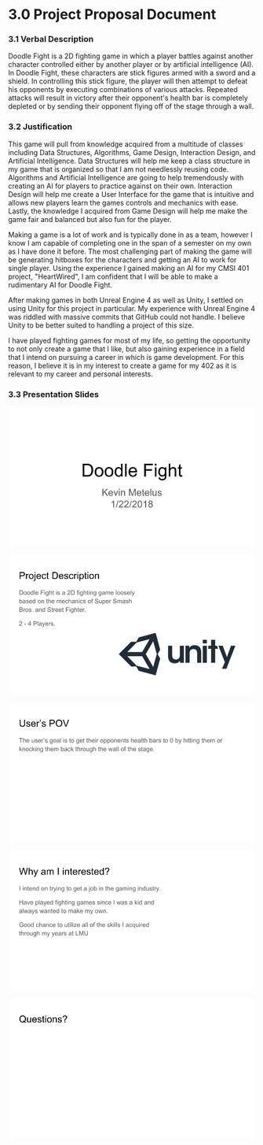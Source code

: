 # 3.0 Project Proposal Document

### 3.1 Verbal Description
Doodle Fight is a 2D fighting game in which a player battles against another character controlled either by another player or by artificial intelligence (AI). In Doodle Fight, these characters are stick figures armed with a sword and a shield. In controlling this stick figure, the player will then attempt to defeat his opponents by executing combinations of various attacks. Repeated attacks will result in victory after their opponent's health bar is completely depleted or by sending their opponent flying off of the stage through a wall.

### 3.2 Justification
This game will pull from knowledge acquired from a multitude of classes including Data Structures, Algorithms, Game Design, Interaction Design, and Artificial Intelligence. Data Structures will help me keep a class structure in my game that is organized so that I am not needlessly reusing code. Algorithms and Artificial Intelligence are going to help tremendously with creating an AI for players to practice against on their own. Interaction Design will help me create a User Interface for the game that is intuitive and allows new players learn the games controls and mechanics with ease. Lastly, the knowledge I acquired from Game Design will help me make the game fair and balanced but also fun for the player.

Making a game is a lot of work and is typically done in as a team, however I know I am capable of completing one in the span of a semester on my own as I have done it before. The most challenging part of making the game will be generating hitboxes for the characters and getting an AI to work for single player. Using the experience I gained making an AI for my CMSI 401 project, "HeartWired", I am confident that I will be able to make a rudimentary AI for Doodle Fight.

After making games in both Unreal Engine 4 as well as Unity, I settled on using Unity for this project in particular. My experience with Unreal Engine 4 was riddled with massive commits that GitHub could not handle.  I believe Unity to be better suited to handling a project of this size.

I have played fighting games for most of my life, so getting the opportunity to not only create a game that I like, but also gaining experience in a field that I intend on pursuing a career in which is game development. For this reason, I believe it is in my interest to create a game for my 402 as it is relevant to my  career and personal interests.

### 3.3 Presentation Slides
![](.\PropsalSlides\1.png)

![](.\PropsalSlides\2.png)

![](.\PropsalSlides\3.png)

![](.\PropsalSlides\4.png)

![](.\PropsalSlides\5.png)
